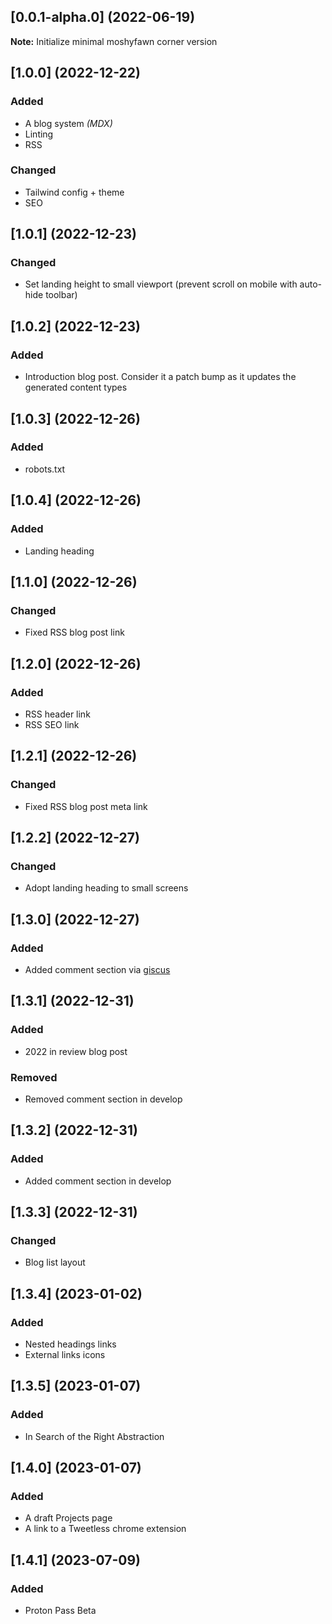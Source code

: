 ## [0.0.1-alpha.0] (2022-06-19)

**Note:** Initialize minimal moshyfawn corner version

## [1.0.0] (2022-12-22)

### Added

- A blog system _(MDX)_
- Linting
- RSS

### Changed

- Tailwind config + theme
- SEO

## [1.0.1] (2022-12-23)

### Changed

- Set landing height to small viewport (prevent scroll on mobile with auto-hide toolbar)

## [1.0.2] (2022-12-23)

### Added

- Introduction blog post. Consider it a patch bump as it updates the generated content types

## [1.0.3] (2022-12-26)

### Added

- robots.txt

## [1.0.4] (2022-12-26)

### Added

- Landing heading

## [1.1.0] (2022-12-26)

### Changed

- Fixed RSS blog post link

## [1.2.0] (2022-12-26)

### Added

- RSS header link
- RSS SEO link

## [1.2.1] (2022-12-26)

### Changed

- Fixed RSS blog post meta link

## [1.2.2] (2022-12-27)

### Changed

- Adopt landing heading to small screens

## [1.3.0] (2022-12-27)

### Added

- Added comment section via [giscus](https://github.com/giscus/giscus)

## [1.3.1] (2022-12-31)

### Added

- 2022 in review blog post

### Removed

- Removed comment section in develop

## [1.3.2] (2022-12-31)

### Added

- Added comment section in develop

## [1.3.3] (2022-12-31)

### Changed

- Blog list layout

## [1.3.4] (2023-01-02)

### Added

- Nested headings links
- External links icons

## [1.3.5] (2023-01-07)

### Added

- In Search of the Right Abstraction

## [1.4.0] (2023-01-07)

### Added

- A draft Projects page
- A link to a Tweetless chrome extension

## [1.4.1] (2023-07-09)

### Added

- Proton Pass Beta